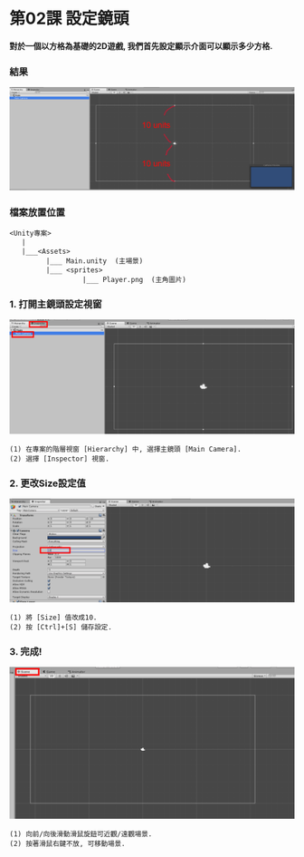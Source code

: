 # 第02課 設定鏡頭

#### 對於一個以方格為基礎的2D遊戲, 我們首先設定顯示介面可以顯示多少方格.


### 結果
![GitHub Logo](/screen/img02.png)


### 檔案放置位置
```
<Unity專案>
   |  
   |___<Assets>
         |___ Main.unity  (主場景)  
         |___ <sprites>
                  |___ Player.png  (主角圖片)   
```


### 1. 打開主鏡頭設定視窗

![GitHub Logo](/screen/img02-01.png)

```
(1) 在專案的階層視窗 [Hierarchy] 中, 選擇主鏡頭 [Main Camera].
(2) 選擇 [Inspector] 視窗.
```

### 2. 更改Size設定值

![GitHub Logo](/screen/img02-02.png)

```
(1) 將 [Size] 值改成10.
(2) 按 [Ctrl]+[S] 儲存設定.
```


### 3. 完成! 

![GitHub Logo](/screen/img02-03.png)

```
(1) 向前/向後滑動滑鼠旋鈕可近觀/遠觀場景.
(2) 按著滑鼠右鍵不放, 可移動場景.
```

